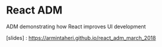 # React ADM
ADM demonstrating how React improves UI development

[slides] : https://armintaheri.github.io/react_adm_march_2018
